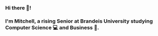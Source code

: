 
### Hi there 👋! 

### I'm Mitchell, a rising Senior at Brandeis University studying Computer Science 💻 and Business 👔.
